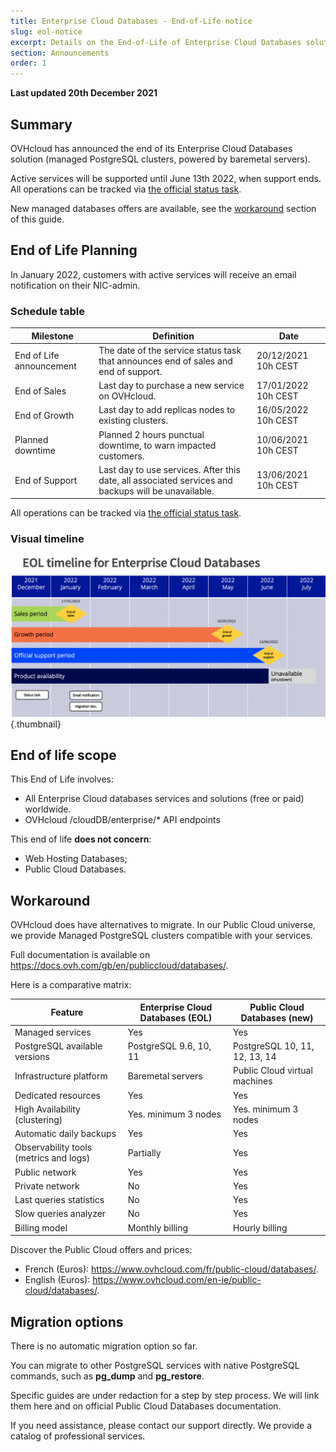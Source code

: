 ```yaml
---
title: Enterprise Cloud Databases - End-of-Life notice
slug: eol-notice
excerpt: Details on the End-of-Life of Enterprise Cloud Databases solutions
section: Announcements
order: 1
---
```


**Last updated 20th December 2021**

## Summary

OVHcloud has announced the end of its Enterprise Cloud Databases solution (managed PostgreSQL clusters, powered by baremetal servers).

Active services will be supported until June 13th 2022, when support ends.
All operations can be tracked via [the official status task](https://public-cloud.status-ovhcloud.com/incidents/961szlvn03b1).

New managed databases offers are available, see the [workaround](#workaround) section of this guide.

## End of Life Planning

In January 2022, customers with active services will receive an email notification on their NIC-admin.

### Schedule table 

| Milestone                | Definition                                                                                                          | Date                |
|--------------------------|---------------------------------------------------------------------------------------------------------------------|---------------------|
| End of Life announcement | The date of the service status task that announces end of sales and end of support.                                 | 20/12/2021 10h CEST |
| End of Sales             | Last day to purchase a new service on OVHcloud.                                                                     | 17/01/2022 10h CEST |
| End of Growth            | Last day to add replicas nodes to existing clusters.                                                                | 16/05/2022 10h CEST |
| Planned downtime         | Planned 2 hours punctual downtime, to warn impacted customers.                                                      | 10/06/2021 10h CEST |
| End of Support           | Last day to use services. After this date, all associated services and backups will be unavailable.                 | 13/06/2021 10h CEST |

All operations can be tracked via [the official status task](https://public-cloud.status-ovhcloud.com/incidents/961szlvn03b1).

### Visual timeline

![Timeline](images/timeline.png){.thumbnail}

## End of life scope

This End of Life involves:

- All Enterprise Cloud databases services and solutions (free or paid) worldwide. 
- OVHcloud /cloudDB/enterprise/* API endpoints

This end of life **does not concern**:

- Web Hosting Databases;
- Public Cloud Databases.

## Workaround <a name="workaround"></a>

OVHcloud does have alternatives to migrate.
In our Public Cloud universe, we provide Managed PostgreSQL clusters compatible with your services.

Full documentation is available on <https://docs.ovh.com/gb/en/publiccloud/databases/>.

Here is a comparative matrix:

| Feature                                | Enterprise Cloud Databases (EOL) | Public Cloud Databases (new)  |
|----------------------------------------|----------------------------------|-------------------------------|
| Managed services                       | Yes                              | Yes                           |
| PostgreSQL available versions          | PostgreSQL 9.6, 10, 11           | PostgreSQL 10, 11, 12, 13, 14 |
| Infrastructure platform                | Baremetal servers                | Public Cloud virtual machines |
| Dedicated resources                    | Yes                              | Yes                           |
| High Availability (clustering)         | Yes. minimum 3 nodes             | Yes. minimum 3 nodes          |
| Automatic daily backups                | Yes                              | Yes                           |
| Observability tools (metrics and logs) | Partially                        | Yes                           |
| Public network                         | Yes                              | Yes                           |
| Private network                        | No                               | Yes                           |
| Last queries statistics                | No                               | Yes                           |
| Slow queries analyzer                  | No                               | Yes                           |
| Billing model                          | Monthly billing                  | Hourly billing                |


Discover the Public Cloud offers and prices:

- French (Euros): <https://www.ovhcloud.com/fr/public-cloud/databases/>.
- English (Euros): <https://www.ovhcloud.com/en-ie/public-cloud/databases/>.

## Migration options

There is no automatic migration option so far.

You can migrate to other PostgreSQL services with native PostgreSQL commands, such as **pg_dump** and **pg_restore**.

Specific guides are under redaction for a step by step process. We will link them here and on official Public Cloud Databases documentation.

If you need assistance, please contact our support directly. We provide a catalog of professional services.
